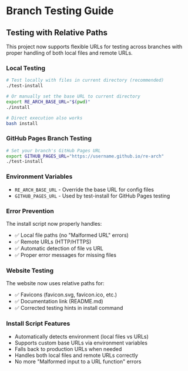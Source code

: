 # Branch Testing Guide

## Testing with Relative Paths

This project now supports flexible URLs for testing across branches with proper handling of both local files and remote URLs.

### Local Testing
```bash
# Test locally with files in current directory (recommended)
./test-install

# Or manually set the base URL to current directory
export RE_ARCH_BASE_URL="$(pwd)"
./install

# Direct execution also works
bash install
```

### GitHub Pages Branch Testing
```bash
# Set your branch's GitHub Pages URL
export GITHUB_PAGES_URL="https://username.github.io/re-arch"
./test-install
```

### Environment Variables
- `RE_ARCH_BASE_URL` - Override the base URL for config files
- `GITHUB_PAGES_URL` - Used by test-install for GitHub Pages testing

### Error Prevention
The install script now properly handles:
- ✅ Local file paths (no "Malformed URL" errors)
- ✅ Remote URLs (HTTP/HTTPS)
- ✅ Automatic detection of file vs URL
- ✅ Proper error messages for missing files

### Website Testing
The website now uses relative paths for:
- ✅ Favicons (favicon.svg, favicon.ico, etc.)
- ✅ Documentation link (README.md)
- ✅ Corrected testing hints in install command

### Install Script Features
- Automatically detects environment (local files vs URLs)
- Supports custom base URLs via environment variables  
- Falls back to production URLs when needed
- Handles both local files and remote URLs correctly
- No more "Malformed input to a URL function" errors